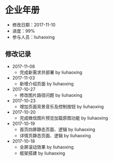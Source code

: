 # 企业年册
- 修改日期：2017-11-10
- 进度：99%  
- 参与人员：liuhaoxing

## 修改记录
- 2017-11-08 
  * 完成新需求并部署 by liuhaoxing
- 2017-11-03 
  * 新增介绍页面 by liuhaoxing
- 2017-10-27 
  * 修改图片路径问题 by liuhaoxing
- 2017-10-23 
  * 增加页面背景音乐及控制按钮 by liuhaoxing
- 2017-10-20 
  * 完成微信图片预览加载原图功能 by liuhaoxing
- 2017-10-19
  * 首页四屏静态页面、逻辑 by liuhaoxing
  * 详情页静态页面、逻辑 by liuhaoxing
- 2017-10-18
  * 全屏滚动效果 by liuhaoxing
  * 框架搭建 by liuhaoxing



